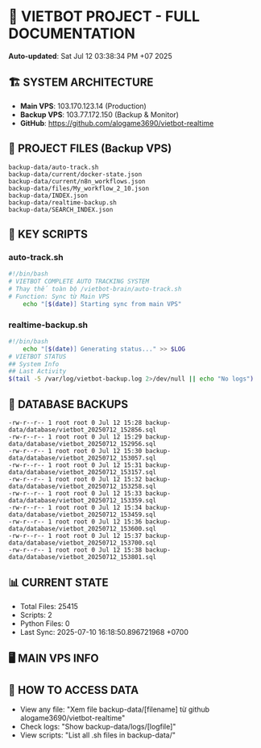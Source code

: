 # 🤖 VIETBOT PROJECT - FULL DOCUMENTATION
**Auto-updated**: Sat Jul 12 03:38:34 PM +07 2025

## 🏗️ SYSTEM ARCHITECTURE
- **Main VPS**: 103.170.123.14 (Production)
- **Backup VPS**: 103.77.172.150 (Backup & Monitor)
- **GitHub**: https://github.com/alogame3690/vietbot-realtime

## 📁 PROJECT FILES (Backup VPS)
```
backup-data/auto-track.sh
backup-data/current/docker-state.json
backup-data/current/n8n_workflows.json
backup-data/files/My_workflow_2_10.json
backup-data/INDEX.json
backup-data/realtime-backup.sh
backup-data/SEARCH_INDEX.json
```

## 🔧 KEY SCRIPTS
### auto-track.sh
```bash
#!/bin/bash
# VIETBOT COMPLETE AUTO TRACKING SYSTEM
# Thay thế toàn bộ /vietbot-brain/auto-track.sh
# Function: Sync từ Main VPS
    echo "[$(date)] Starting sync from main VPS"
```
### realtime-backup.sh
```bash
#!/bin/bash
    echo "[$(date)] Generating status..." >> $LOG
# VIETBOT STATUS
## System Info
## Last Activity
$(tail -5 /var/log/vietbot-backup.log 2>/dev/null || echo "No logs")
```

## 💾 DATABASE BACKUPS
```
-rw-r--r-- 1 root root 0 Jul 12 15:28 backup-data/database/vietbot_20250712_152856.sql
-rw-r--r-- 1 root root 0 Jul 12 15:29 backup-data/database/vietbot_20250712_152956.sql
-rw-r--r-- 1 root root 0 Jul 12 15:30 backup-data/database/vietbot_20250712_153057.sql
-rw-r--r-- 1 root root 0 Jul 12 15:31 backup-data/database/vietbot_20250712_153157.sql
-rw-r--r-- 1 root root 0 Jul 12 15:32 backup-data/database/vietbot_20250712_153258.sql
-rw-r--r-- 1 root root 0 Jul 12 15:33 backup-data/database/vietbot_20250712_153359.sql
-rw-r--r-- 1 root root 0 Jul 12 15:34 backup-data/database/vietbot_20250712_153459.sql
-rw-r--r-- 1 root root 0 Jul 12 15:36 backup-data/database/vietbot_20250712_153600.sql
-rw-r--r-- 1 root root 0 Jul 12 15:37 backup-data/database/vietbot_20250712_153700.sql
-rw-r--r-- 1 root root 0 Jul 12 15:38 backup-data/database/vietbot_20250712_153801.sql
```

## 📊 CURRENT STATE
- Total Files: 25415
- Scripts: 2
- Python Files: 0
- Last Sync: 2025-07-10 16:18:50.896721968 +0700

## 🖥️ MAIN VPS INFO


## 🚨 HOW TO ACCESS DATA
- View any file: "Xem file backup-data/[filename] từ github alogame3690/vietbot-realtime"
- Check logs: "Show backup-data/logs/[logfile]"
- View scripts: "List all .sh files in backup-data/"

